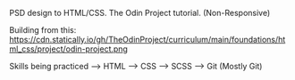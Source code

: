 
PSD design to HTML/CSS.
The Odin Project tutorial. (Non-Responsive)

Building from this: https://cdn.statically.io/gh/TheOdinProject/curriculum/main/foundations/html_css/project/odin-project.png

Skills being practiced 
--> HTML
--> CSS
--> SCSS
--> Git (Mostly Git)